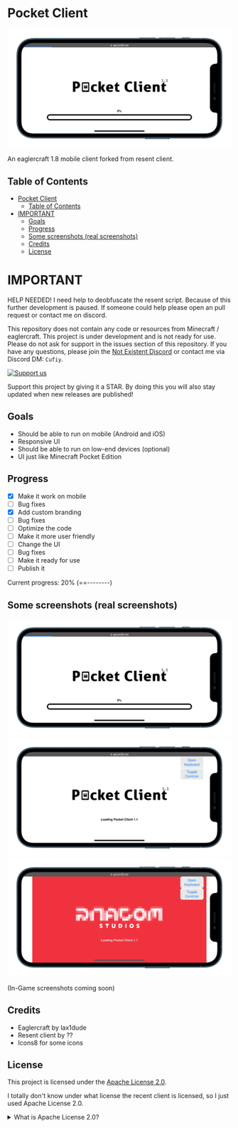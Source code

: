 # Pocket Client

![Banner](images/real/2.png)

An eaglercraft 1.8 mobile client forked from resent client.

## Table of Contents

- [Pocket Client](#pocket-client)
  - [Table of Contents](#table-of-contents)
- [IMPORTANT](#important)
  - [Goals](#goals)
  - [Progress](#progress)
  - [Some screenshots (real screenshots)](#some-screenshots-real-screenshots)
  - [Credits](#credits)
  - [License](#license)

# IMPORTANT

HELP NEEDED! I need help to deobfuscate the resent script. Because of this further development is paused. If someone could help please open an pull request or contact me on discord. 

This repository does not contain any code or resources from Minecraft / eaglercraft. This project is under development and is not ready for use. Please do not ask for support in the issues section of this repository. If you have any questions, please join the [Not Existent Discord](#pocket-client) or contact me via Discord DM: `Cufiy`.

[![Support us](https://reporoster.com/stars/dark/JMcrafter26/pocket-client)](https://github.com/JMcrafter26/pocket-client/stargazers)

Support this project by giving it a STAR. By doing this you will also stay updated when new releases are published!

## Goals

- Should be able to run on mobile (Android and iOS)
- Responsive UI
- Should be able to run on low-end devices (optional)
- UI just like Minecraft Pocket Edition

## Progress

- [x] Make it work on mobile
- [ ] Bug fixes
- [x] Add custom branding
- [ ] Bug fixes
- [ ] Optimize the code
- [ ] Make it more user friendly
- [ ] Change the UI
- [ ] Bug fixes
- [ ] Make it ready for use
- [ ] Publish it

Current progress: 20% (==--------)

## Some screenshots (real screenshots)

![Screenshot 1](./images/real/2.png)
![Screenshot 5](./images/real/6.png)
![Screenshot 6](./images/real/7.png)

(In-Game screenshots coming soon)
## Credits

- Eaglercraft by lax1dude
- Resent client by ??
- Icons8 for some icons

## License

This project is licensed under the [Apache License 2.0](LICENSE).

I totally don't know under what license the recent client is licensed, so I just used Apache License 2.0.

<details>
<summary>What is Apache License 2.0?</summary>
<h3>About Apache License 2.0</h3>
<hr>
<p>
The Apache License 2.0 is a permissive free software license written by the Apache Software Foundation (ASF). The Apache License requires preservation of the copyright
notice and disclaimer. Like other free software licenses, the license allows the user of the software the freedom to use the software for any purpose, to distribute it,
to modify it, and to distribute modified versions of the software, under the terms of the license, without concern for royalties.
</p>
You are allowed to:
<ul>
<li>Commercial Use</li>
<li>Modify</li>
<li>Distribute</li>
<li>Sublicense</li>
<li>Private Use</li>
<li>Use Patent Claims</li>
<li>Place Warranty</li>
</ul>
You are not allowed to:
<ul>
<li>Hold Liable</li>
<li>Publish under a different license</li>
<li>Sell</li>
<li>Publish under a different name</li>
</ul>

Additional terms include:
<ul>
<li>State Changes</li>
<li>Disclose Source</li>
<li>Include Original</li>
<li>Indemnify</li>
<li>Network Use</li>
<li>Same License</li>
<li>Creator Attribution</li>
</ul>
</details>
